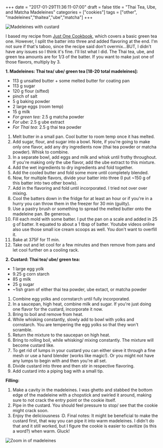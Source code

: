 +++
date = "2017-01-29T11:36:11-07:00"
draft = false
title = "Thai Tea, Ube, and Matcha Madeleines"
categories = ["cookies"]
tags = ["other", "madeleines","thaitea","ube","matcha"]
+++

![Madeleines with custard](https://farm5.staticflickr.com/4214/35299106452_68317ca03f_h.jpg)

I based my recipe from [Just One Cookbook](http://www.justonecookbook.com/green-tea-madeleine/), which covers a basic green tea one. However, I split the batter into three and added flavoring at the end. I'm not sure if that's taboo, since the recipe said don't overmix...BUT, I didn't have any issues so I think it's fine. I'll list what I did. The Thai tea, ube, and green tea amounts are for 1/3 of the batter. If you want to make just one of those flavors, multiply by 3.

**1. Madeleines: Thai tea/ ube/ green tea [18-20 total madeleines]:**

- 113 g unsalted butter + some melted butter for coating pan
- 113 g sugar
- 120 g flour (sifted)
- pinch of salt
- 5 g baking powder
- 2 large eggs (room temp)
- 15 g milk
- *For green tea:* 2.5 g matcha powder
- *For ube:* 2.5 g ube extract
- *For Thai tea:* 2.5 g thai tea powder

1. Melt butter in a small pan. Cool butter to room temp once it has melted.
2. Add sugar, flour, and sugar into a bowl. Note, if you're going to make only one flavor, add any dry ingredients now (thai tea powder or matcha powder). Whisk to combine.
3. In a separate bowl, add eggs and milk and whisk until frothy throughout. If you're making only the ube flavor, add the ube extract to this mixture.
4. Add the wet ingredients to dry ingredients and fold together.
5. Add the cooled butter and fold some more until completely blended.
6. Now, for multiple flavors, divide your batter into three (I put ~150 g of this batter into two other bowls).
7. Add in the flavoring and fold until incorporated. I tried not over over mixing.
8. Cool the batters down in the fridge for at least an hour or if you're in a hurry you can throw them in the freezer for 30 min (guilty).
9. Use a pastry brush or something to spread the melted butter onto the madeleine pan. Be generous.
10. Fill each mold with some batter. I put the pan on a scale and added in 25 g of batter. It equated to about a 1 tbsp of batter. Youtube videos online also use those small ice cream scoops as well. You don't want to overfill it.
11. Bake at 375F for 11 min.
12. Take out and let cool for a few minutes and then remove from pans and let cool further on a cooling rack.

**2. Custard: Thai tea/ ube/ green tea:**

- 1 large egg yolk
- 9.25 g corn starch
- 85 g milk
- 25 g sugar
- ~1ish gram of either thai tea powder, ube extact, or matcha powder

1. Combine egg yolks and cornstarch until fully incorporated.
2. In a saucepan, high heat, combine milk and sugar. If you're just doing one flavor for the custard, incorporate it now.
3. Bring to boil and remove from heat.
4. While whisking constantly, slowly add to bowl with yolks and cornstarch. You are tempering the egg yolks so that they won't scramble.
5. Return the mixture to the saucepan on high heat.
6. Bring to rolling boil, while whisking/ mixing constantly. The mixture will become custard like.
7. To get rid of lumps in your custard you can either sieve it through a fine mesh or use a hand blender (works like magic!). Or you might not have any lumps to begin with and then you're all set.
8. Divide custard into three and then stir in respective flavoring.
9. Add custard into a piping bag with a small tip.

**Filling:**

1. Make a cavity in the madeleines. I was ghetto and stabbed the bottom edge of the madeleine with a chopstick and swirled it around, making sure to not crack the entry point or the cookie itself. 
2. Pipe in the custard. You should feel pressure to stop/ see that the cookie might crack soon.
3. Enjoy the deliciousness :D.
Final notes:
It might be beneficial to make the custard first, that way you can pipe it into warm madeleines. I didn't do that and it still worked, but I figure the cookie is easier to cavitize (is this a word?) when warm.
Gluck!

![Zoom in of madeleines](https://farm5.staticflickr.com/4289/35299107032_7f33984d4f_h.jpg)

